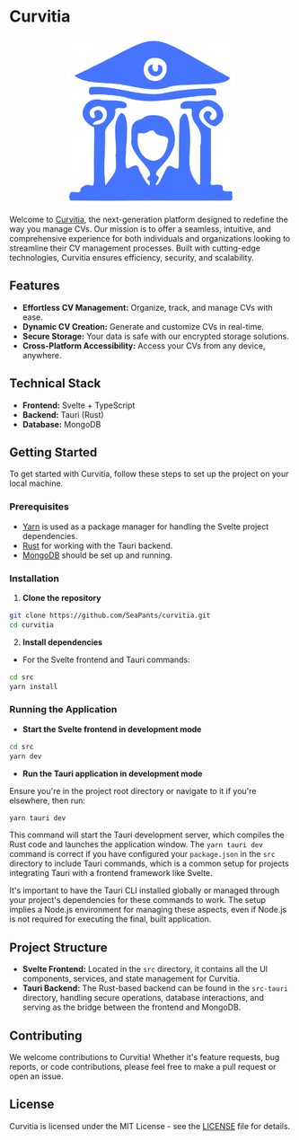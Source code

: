 # Curvitia

<div align="center">
<img src="/misc/logo.png" alt="Curvitia Logo" title="Curvitia" width="300" height="300">
</div>

Welcome to [Curvitia](https://github.com/SeaPants/curvitia), the next-generation platform designed to redefine the way you manage CVs. Our mission is to offer a seamless, intuitive, and comprehensive experience for both individuals and organizations looking to streamline their CV management processes. Built with cutting-edge technologies, Curvitia ensures efficiency, security, and scalability.

## Features

- **Effortless CV Management:** Organize, track, and manage CVs with ease.
- **Dynamic CV Creation:** Generate and customize CVs in real-time.
- **Secure Storage:** Your data is safe with our encrypted storage solutions.
- **Cross-Platform Accessibility:** Access your CVs from any device, anywhere.

## Technical Stack

- **Frontend:** Svelte + TypeScript
- **Backend:** Tauri (Rust)
- **Database:** MongoDB

## Getting Started

To get started with Curvitia, follow these steps to set up the project on your local machine.

### Prerequisites

- [Yarn](https://yarnpkg.com/) is used as a package manager for handling the Svelte project dependencies.
- [Rust](https://www.rust-lang.org/) for working with the Tauri backend.
- [MongoDB](https://www.mongodb.com/) should be set up and running.

### Installation

1. **Clone the repository**

```bash
git clone https://github.com/SeaPants/curvitia.git
cd curvitia
```

2. **Install dependencies**

- For the Svelte frontend and Tauri commands:

```bash
cd src
yarn install
```

### Running the Application

- **Start the Svelte frontend in development mode**

```bash
cd src
yarn dev
```

- **Run the Tauri application in development mode**

Ensure you're in the project root directory or navigate to it if you're elsewhere, then run:

```bash
yarn tauri dev
```

This command will start the Tauri development server, which compiles the Rust code and launches the application window. The `yarn tauri dev` command is correct if you have configured your `package.json` in the `src` directory to include Tauri commands, which is a common setup for projects integrating Tauri with a frontend framework like Svelte.

It's important to have the Tauri CLI installed globally or managed through your project's dependencies for these commands to work. The setup implies a Node.js environment for managing these aspects, even if Node.js is not required for executing the final, built application.

## Project Structure

- **Svelte Frontend:** Located in the `src` directory, it contains all the UI components, services, and state management for Curvitia.
- **Tauri Backend:** The Rust-based backend can be found in the `src-tauri` directory, handling secure operations, database interactions, and serving as the bridge between the frontend and MongoDB.

## Contributing

We welcome contributions to Curvitia! Whether it's feature requests, bug reports, or code contributions, please feel free to make a pull request or open an issue.

## License

Curvitia is licensed under the MIT License - see the [LICENSE](https://github.com/SeaPants/curvitia/blob/main/LICENSE) file for details.
